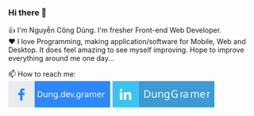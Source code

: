 ### Hi there 👋
👍 I'm Nguyễn Công Dũng. I'm fresher Front-end Web Developer.  
❤️ I love Programming, making application/software for Mobile, Web and Desktop. It does feel amazing to see myself improving. Hope to improve everything around me one day...  

📫 How to reach me: <br />  [![Facebook](https://raw.githubusercontent.com/DungGramer/DungGramer/master/icon/facebook.svg)](https://www.facebook.com/dung.dev.gramer/) [![Linkedin](https://raw.githubusercontent.com/DungGramer/DungGramer/master/icon/linkedin.svg)](https://www.linkedin.com/in/DungGramer/)
<!--
**DungGramer/DungGramer** is a ✨ _special_ ✨ repository because its `README.md` (this file) appears on your GitHub profile.

Here are some ideas to get you started:

- 🔭 I’m currently working on ...
- 🌱 I’m currently learning React Native
- 👯 I’m looking to collaborate on ...
- 🤔 I’m looking for help with ...
- 💬 Ask me about ...
- 📫 How to reach me: <a href="tel:+84334565999">0334 565 999</a>
- 😄 Pronouns: ...
- ⚡ Fun fact: ...
-->
